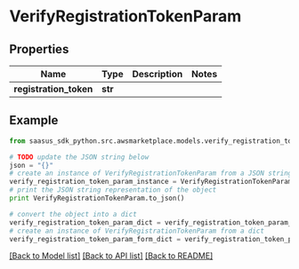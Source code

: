 # VerifyRegistrationTokenParam


## Properties

Name | Type | Description | Notes
------------ | ------------- | ------------- | -------------
**registration_token** | **str** |  | 

## Example

```python
from saasus_sdk_python.src.awsmarketplace.models.verify_registration_token_param import VerifyRegistrationTokenParam

# TODO update the JSON string below
json = "{}"
# create an instance of VerifyRegistrationTokenParam from a JSON string
verify_registration_token_param_instance = VerifyRegistrationTokenParam.from_json(json)
# print the JSON string representation of the object
print VerifyRegistrationTokenParam.to_json()

# convert the object into a dict
verify_registration_token_param_dict = verify_registration_token_param_instance.to_dict()
# create an instance of VerifyRegistrationTokenParam from a dict
verify_registration_token_param_form_dict = verify_registration_token_param.from_dict(verify_registration_token_param_dict)
```
[[Back to Model list]](../README.md#documentation-for-models) [[Back to API list]](../README.md#documentation-for-api-endpoints) [[Back to README]](../README.md)


